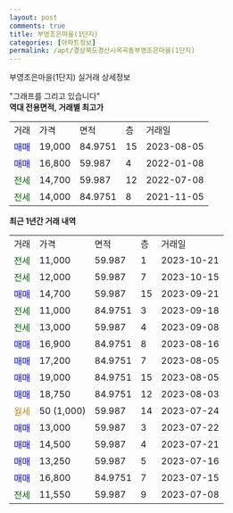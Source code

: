 ```yaml
---
layout: post
comments: true
title: 부영조은마을(1단지)
categories: [아파트정보]
permalink: /apt/경상북도경산시옥곡동부영조은마을(1단지)
---
```


부영조은마을(1단지) 실거래 상세정보

<script type="text/javascript">
  google.charts.load('current', {'packages':['line', 'corechart']});
  google.charts.setOnLoadCallback(drawChart);

  function drawChart() {
    var data = new google.visualization.DataTable();
    data.addColumn('date', '거래일');
    data.addColumn('number', "매매");
    data.addColumn('number', "전세");
    data.addColumn('number', "전매");

    data.addRows([[new Date(Date.parse("2023-10-21")), null, 11000, null], [new Date(Date.parse("2023-10-15")), null, 12000, null], [new Date(Date.parse("2023-09-21")), 14700, null, null], [new Date(Date.parse("2023-09-18")), null, 11000, null], [new Date(Date.parse("2023-09-08")), null, 13000, null], [new Date(Date.parse("2023-08-16")), 16900, null, null], [new Date(Date.parse("2023-08-05")), 17200, null, null], [new Date(Date.parse("2023-08-05")), 19000, null, null], [new Date(Date.parse("2023-08-03")), 18750, null, null], [new Date(Date.parse("2023-07-24")), null, null, null], [new Date(Date.parse("2023-07-22")), 13000, null, null], [new Date(Date.parse("2023-07-21")), 14500, null, null], [new Date(Date.parse("2023-07-16")), 13250, null, null], [new Date(Date.parse("2023-07-15")), 16800, null, null], [new Date(Date.parse("2023-07-08")), null, 11550, null]]);

    var options = {
      hAxis: {
        format: 'yyyy/MM/dd'
      },    
      lineWidth: 0,
      pointsVisible: true,    
      title: '최근 1년간 유형별 실거래가 분포',
      legend: { position: 'bottom' }
    };

    var formatter = new google.visualization.NumberFormat({pattern:'###,###'} );
    formatter.format(data, 1);
    formatter.format(data, 2);
    
    setTimeout(function() {
        var chart = new google.visualization.LineChart(document.getElementById('columnchart_material'));
        chart.draw(data, (options));
        document.getElementById('loading').style.display = 'none';
    }, 200);
  }
</script>


<div id="loading" style="z-index:20; display: block; margin-left: 0px">"그래프를 그리고 있습니다"</div>
<div id="columnchart_material" style="width: 95%; margin-left: 0px; display: block"></div>
<!-- contents start -->
<b>역대 전용면적, 거래별 최고가</b>
<table class="sortable">
    <tr>
      <td>거래</td>
      <td>가격</td>
      <td>면적</td>
      <td>층</td>
      <td>거래일</td>
    </tr>
        <tr>
          <td><a style="color: blue">매매</a></td>
          <td>19,000</td>
          <td>84.9751</td>
          <td>15</td>
          <td>2023-08-05</td>
        </tr>            <tr>
          <td><a style="color: blue">매매</a></td>
          <td>16,800</td>
          <td>59.987</td>
          <td>4</td>
          <td>2022-01-08</td>
        </tr>        
        <tr>
              <td><a style="color: darkgreen">전세</a></td>
              <td>14,700</td>
              <td>59.987</td>
              <td>12</td>
              <td>2022-07-08</td>
            </tr>            <tr>
              <td><a style="color: darkgreen">전세</a></td>
              <td>14,000</td>
              <td>84.9751</td>
              <td>8</td>
              <td>2021-11-05</td>
            </tr>        
    
</table>

<b>최근 1년간 거래 내역</b>

<table class="sortable">
    <tr>
      <td>거래</td>
      <td>가격</td>
      <td>면적</td>
      <td>층</td>
      <td>거래일</td>
    </tr>
    <tr>
      <td><a style="color: darkgreen">전세</a></td>
      <td>11,000</td>
      <td>59.987</td>
      <td>1</td>
      <td>2023-10-21</td>
    </tr>          <tr>
      <td><a style="color: darkgreen">전세</a></td>
      <td>12,000</td>
      <td>59.987</td>
      <td>7</td>
      <td>2023-10-15</td>
    </tr>          <tr>
      <td><a style="color: blue">매매</a></td>
      <td>14,700</td>
      <td>59.987</td>
      <td>15</td>
      <td>2023-09-21</td>
    </tr>          <tr>
      <td><a style="color: darkgreen">전세</a></td>
      <td>11,000</td>
      <td>84.9751</td>
      <td>3</td>
      <td>2023-09-18</td>
    </tr>          <tr>
      <td><a style="color: darkgreen">전세</a></td>
      <td>13,000</td>
      <td>59.987</td>
      <td>4</td>
      <td>2023-09-08</td>
    </tr>          <tr>
      <td><a style="color: blue">매매</a></td>
      <td>16,900</td>
      <td>84.9751</td>
      <td>8</td>
      <td>2023-08-16</td>
    </tr>          <tr>
      <td><a style="color: blue">매매</a></td>
      <td>17,200</td>
      <td>84.9751</td>
      <td>7</td>
      <td>2023-08-05</td>
    </tr>          <tr>
      <td><a style="color: blue">매매</a></td>
      <td>19,000</td>
      <td>84.9751</td>
      <td>15</td>
      <td>2023-08-05</td>
    </tr>          <tr>
      <td><a style="color: blue">매매</a></td>
      <td>18,750</td>
      <td>84.9751</td>
      <td>12</td>
      <td>2023-08-03</td>
    </tr>          <tr>
      <td><a style="color: darkgoldenrod">월세</a></td>
      <td>50 (1,000)</td>
      <td>59.987</td>
      <td>14</td>
      <td>2023-07-24</td>
    </tr>          <tr>
      <td><a style="color: blue">매매</a></td>
      <td>13,000</td>
      <td>59.987</td>
      <td>3</td>
      <td>2023-07-22</td>
    </tr>          <tr>
      <td><a style="color: blue">매매</a></td>
      <td>14,500</td>
      <td>59.987</td>
      <td>4</td>
      <td>2023-07-21</td>
    </tr>          <tr>
      <td><a style="color: blue">매매</a></td>
      <td>13,250</td>
      <td>59.987</td>
      <td>5</td>
      <td>2023-07-16</td>
    </tr>          <tr>
      <td><a style="color: blue">매매</a></td>
      <td>16,800</td>
      <td>84.9751</td>
      <td>7</td>
      <td>2023-07-15</td>
    </tr>          <tr>
      <td><a style="color: darkgreen">전세</a></td>
      <td>11,550</td>
      <td>59.987</td>
      <td>9</td>
      <td>2023-07-08</td>
    </tr>      </table>
<!-- contents end -->    

